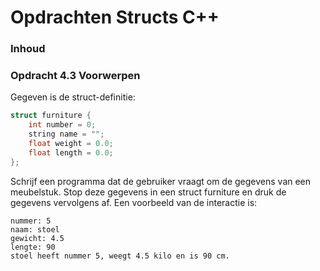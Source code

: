 # Opdrachten Structs C++[](title-id)

### Inhoud[](toc-id)

### Opdracht 4.3 Voorwerpen
Gegeven is de struct-definitie:

```c++
struct furniture {
    int number = 0;
    string name = "";
    float weight = 0.0;
    float length = 0.0;
};
```

Schrijf een programma dat de gebruiker vraagt om de gegevens van een meubelstuk. Stop
deze gegevens in een struct furniture en druk de gegevens vervolgens af. 
Een voorbeeld van de interactie is:
```
nummer: 5
naam: stoel
gewicht: 4.5
lengte: 90
stoel heeft nummer 5, weegt 4.5 kilo en is 90 cm.
```